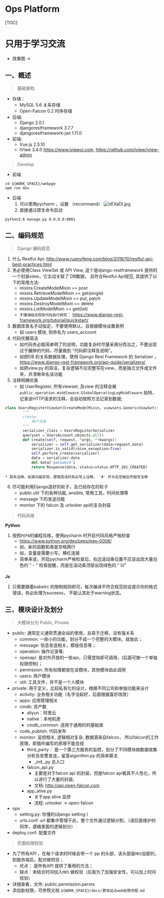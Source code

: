 # Ops Platform
[TOC]
# 只用于学习交流
* 效果图 -> 

## 一、概述
> 基础架构

* 存储：
    * MySQL 5.6   关系存储
    * Open-Falcon 0.2  时序存储
* 后端:
    * Django 2.0.1
    * djangorestframework 3.7.7
    * djangorestframework-jwt 1.11.0
* 前端:
    * Vue.js 2.5.10
    * IViwe 3.4.0   https://www.iviewui.com, https://github.com/iview/iview-admin


> Develop

* 前端
```
cd ${WORK_SPACE}/webpge
npm run dev
```
* 后端
    1. 可以使用pycharm ，设置 （recommand）
    ![nEXaDI.jpg](https://s2.ax1x.com/2019/09/04/nEXaDI.jpg)
    2. 直接通过原生命令启动

```
python3.6 manage.py 0.0.0.0:8001
```


## 二、编码规范

> Django 编码规范

1. 什么 Restful Api: http://www.ruanyifeng.com/blog/2018/10/restful-api-best-practices.html
2. 务必使用Class ViewSet 或 API View, 这个是django-restframework 提供的一个封装view，它主动关联了 DB数据， 且符合Restful Api规范, 其提供了以下的常用方法:
   * mixins.CreateModelMixin  == post 
   * mixins.RetrieveModelMixin ==  get(single)
   * mixins.UpdateModelMixin  == put, patch
   * mixins.DestroyModelMixin == delete
   * mixins.ListModelMixin == get(list) 
   * `不懂请结合现有代码自行研究`： https://www.django-rest-framework.org/tutorial/quickstart/ 
3. 数据库表名手动指定，不要使用默认，且根据模块设置表明
    * 如 users 模块, 则命名为 users_account
4. 代码优雅简洁
    * 如代码务必能简单明了的说明，功能复杂时尽量采用分而治之，不要出现过于臃肿的代码，尽量做到 “代码即注释及说明”。
    * 如把DB 的关系数据处理，使用 Django Rest Framework 的 Serializer ，https://www.django-rest-framework.org/api-guide/serializers/
    * 如把view.py 的简洁，复杂逻辑不应完整写在view，而是独立文件或文件夹，并清晰命名该功能
5. 注释明确优美
    * 如 UserRegister, 所有viewset, 及view 的注释会被 `public.operation.middleware.GlobalOperatingLogMiddleware` 劫持，记录该HTTP请求的注释，会自动按照方法记录到数据;
```python
class UsersRegisterViewSet(CreateModelMixin, viewsets.GenericViewSet):
        """
        create:
            用户注册
        """
        serializer_class = UsersRegisterSerializer
        queryset = UsersAccount.objects.all()
        def create(self, request, *args, **kwargs):
            serializer = self.get_serializer(data=request.data)
            serializer.is_valid(raise_exception=True)
            self.perform_create(serializer)
            data = serializer.data
            del data['password']
            return Response(data, status=status.HTTP_201_CREATED)
 ```
    * 其余注释，如虽功能实现，逻辑混沌时务必写上注释， '#' 开头后空格后开始写注释
6. 尽可能利用Django造好的轮子，及已经存在的轮子
    * public.util 下的各种功能, ansible, 常用工具，时间处理等
    * message 下的发送功能
    * monitor 下的 falcon 及 urlooker api的复杂封装

> 代码风格

**Python**
1. 按照`PEP8`的编程风格，使用pycharm 时开启代码风格严格检查
    * https://www.python.org/dev/peps/pep-0008/
    * 如，新的函数和类是空格两行
    * 如，变量是需要小写，横杠连接
    * 简单来说，开启pycharm严格检查后，右边滚动条位置不应该出现大量白色的 " - " 检查提醒，而是在滚动条顶部出现绿色的 " ☑️"

**Js**
1. 只需要跟着babelrc 的限制规则即可，每次编译不符合规范则会提示你的格式错误，务必处理为suceess， 不能让其处于warning状态。

## 三、模块设计及划分
> 大模块分为 Public, Private

* public:  通常定义通常贯通全站的使用，且易于迁移，没有强关系
    * common: 一些小的功能，划分不成一个完整的大模块，就放此；
    * message: 信息发送相关，模版信息等；
    * operation: 操作记录等;
    * openapi: 是对外开放的一些api，只需登陆即可调用，(后面可做一个单独权限控制)；
    * permission: 所有权限都放在该模块，其他模块由此调用
    * users: 用户模块
    * util: 工具文件，并不是一个人模块
* private: 用于定义，比较私有化的设计，根据不同公司和单独功能来设计
    * activity: 业务相关功能（名字没起好，后面根据喜好改改）
    * apps: 应用管理相关
    * cmdb: 资产数
        * aliyun：阿里云
        * native：本地机房
        * cmdb_common:  适用于通用的的基础类
    * code_publish: 代码发布
    * monitor: 监控相关, 逻辑相对复杂, 数据源来自falcon， 所以falcon的工作原理，即插件编写的原理不能忽视
        * third_party： 是一个第三方服务的监控，划分了不同模块做数据收集分析及告警发送，留意algorithm.py 的简单算法
            * \__init__.py 总入口
        * falcon_api.py
            * 主要是对于falcon api 的封装，但是falcon api极其不人性化，所以进行了大量的封装;
            * 文档: http://api.open-falcon.com
        * app_alive.py
            * 关于app alive 监控
            * 流程: urlooker -> open-falcon
* ops
    * setting.py: 你懂的(django setting )
    * urls.conf: url 都集中管理于此，整个文件通过逻辑分割，（请后面维护的同学，遵循里面的逻辑划分）
* deploy.conf: 配置文件

> 页面权限校验

* 为了所有API ，在每个请求的时候会带一个 pp 的头部，该头部是`MD5`加密的，到服务端后，配对做校验；
    * 优点： 是所有API 提供了重用的方法；
    * 缺点：未结合时间加入`MD5` 做校验（后面为了加强安全性，可以加上时间校验）
 * 详细查看，文件: public.permission.perms
* 添加新权限，可参照文档 `${WORK_SPACE}/docs/更改站点web权限流程.md`






